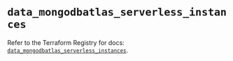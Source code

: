 # `data_mongodbatlas_serverless_instances`

Refer to the Terraform Registry for docs: [`data_mongodbatlas_serverless_instances`](https://registry.terraform.io/providers/mongodb/mongodbatlas/1.26.0/docs/data-sources/serverless_instances).
